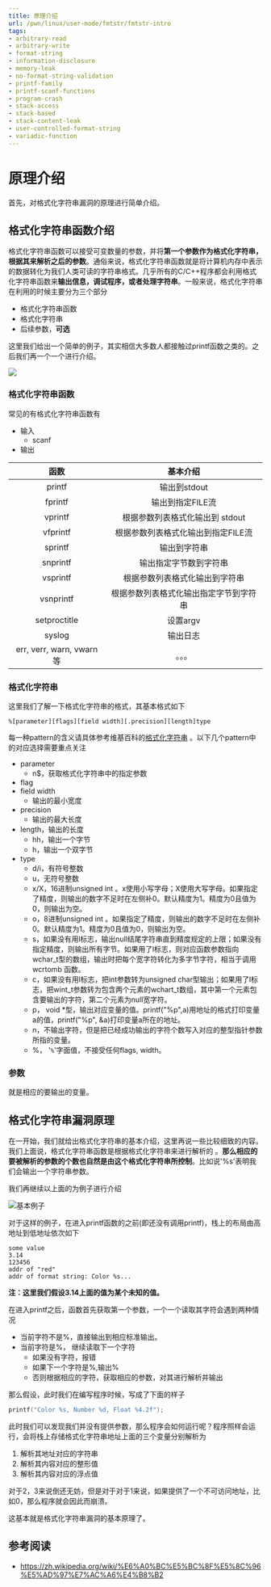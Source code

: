```yaml
---
title: 原理介绍
url: /pwn/linux/user-mode/fmtstr/fmtstr-intro
tags:
- arbitrary-read
- arbitrary-write
- format-string
- information-disclosure
- memory-leak
- no-format-string-validation
- printf-family
- printf-scanf-functions
- program-crash
- stack-access
- stack-based
- stack-content-leak
- user-controlled-format-string
- variadic-function
---
```

# 原理介绍

首先，对格式化字符串漏洞的原理进行简单介绍。

## 格式化字符串函数介绍

格式化字符串函数可以接受可变数量的参数，并将**第一个参数作为格式化字符串，根据其来解析之后的参数**。通俗来说，格式化字符串函数就是将计算机内存中表示的数据转化为我们人类可读的字符串格式。几乎所有的C/C++程序都会利用格式化字符串函数来**输出信息，调试程序，或者处理字符串**。一般来说，格式化字符串在利用的时候主要分为三个部分

- 格式化字符串函数
- 格式化字符串
- 后续参数，**可选**

这里我们给出一个简单的例子，其实相信大多数人都接触过printf函数之类的。之后我们再一个一个进行介绍。

![](./figure/printf.png)

### 格式化字符串函数

常见的有格式化字符串函数有

-   输入
    -   scanf
-   输出

|           函数            |        基本介绍         |
| :---------------------: | :-----------------: |
|         printf          |      输出到stdout      |
|         fprintf         |     输出到指定FILE流      |
|         vprintf         | 根据参数列表格式化输出到 stdout |
|        vfprintf         | 根据参数列表格式化输出到指定FILE流 |
|         sprintf         |       输出到字符串        |
|        snprintf         |     输出指定字节数到字符串     |
|        vsprintf         |   根据参数列表格式化输出到字符串   |
|        vsnprintf        | 根据参数列表格式化输出指定字节到字符串 |
|      setproctitle       |       设置argv        |
|         syslog          |        输出日志         |
| err, verr, warn, vwarn等 |         。。。         |

### 格式化字符串

这里我们了解一下格式化字符串的格式，其基本格式如下

```
%[parameter][flags][field width][.precision][length]type
```
每一种pattern的含义请具体参考维基百科的[格式化字符串](https://zh.wikipedia.org/wiki/%E6%A0%BC%E5%BC%8F%E5%8C%96%E5%AD%97%E7%AC%A6%E4%B8%B2) 。以下几个pattern中的对应选择需要重点关注

-   parameter
    -   n$，获取格式化字符串中的指定参数
-   flag
-   field width
    -   输出的最小宽度
-   precision
    -   输出的最大长度
-   length，输出的长度
    -   hh，输出一个字节
    -   h，输出一个双字节
-   type
    -   d/i，有符号整数
    -   u，无符号整数
    -   x/X，16进制unsigned int 。x使用小写字母；X使用大写字母。如果指定了精度，则输出的数字不足时在左侧补0。默认精度为1。精度为0且值为0，则输出为空。
    -   o，8进制unsigned int 。如果指定了精度，则输出的数字不足时在左侧补0。默认精度为1。精度为0且值为0，则输出为空。
    -   s，如果没有用l标志，输出null结尾字符串直到精度规定的上限；如果没有指定精度，则输出所有字节。如果用了l标志，则对应函数参数指向wchar\_t型的数组，输出时把每个宽字符转化为多字节字符，相当于调用wcrtomb 函数。
    -   c，如果没有用l标志，把int参数转为unsigned char型输出；如果用了l标志，把wint\_t参数转为包含两个元素的wchart_t数组，其中第一个元素包含要输出的字符，第二个元素为null宽字符。
    -   p， void \*型，输出对应变量的值。printf("%p",a)用地址的格式打印变量a的值，printf("%p", &a)打印变量a所在的地址。
    -   n，不输出字符，但是把已经成功输出的字符个数写入对应的整型指针参数所指的变量。
    -   %， '``%``'字面值，不接受任何flags, width。

### 参数

就是相应的要输出的变量。

## 格式化字符串漏洞原理

在一开始，我们就给出格式化字符串的基本介绍，这里再说一些比较细致的内容。我们上面说，格式化字符串函数是根据格式化字符串来进行解析的 。**那么相应的要被解析的参数的个数也自然是由这个格式化字符串所控制**。比如说'%s'表明我们会输出一个字符串参数。

我们再继续以上面的为例子进行介绍

![基本例子](./figure/printf.png)

对于这样的例子，在进入printf函数的之前(即还没有调用printf)，栈上的布局由高地址到低地址依次如下

```text
some value
3.14
123456
addr of "red"
addr of format string: Color %s...
```

**注：这里我们假设3.14上面的值为某个未知的值。**

在进入printf之后，函数首先获取第一个参数，一个一个读取其字符会遇到两种情况

-   当前字符不是%，直接输出到相应标准输出。
-   当前字符是%， 继续读取下一个字符
    -   如果没有字符，报错
    -   如果下一个字符是%,输出%
    -   否则根据相应的字符，获取相应的参数，对其进行解析并输出

那么假设，此时我们在编写程序时候，写成了下面的样子

```C
printf("Color %s, Number %d, Float %4.2f");
```

此时我们可以发现我们并没有提供参数，那么程序会如何运行呢？程序照样会运行，会将栈上存储格式化字符串地址上面的三个变量分别解析为

1. 解析其地址对应的字符串
2. 解析其内容对应的整形值
3. 解析其内容对应的浮点值

对于2，3来说倒还无妨，但是对于对于1来说，如果提供了一个不可访问地址，比如0，那么程序就会因此而崩溃。

这基本就是格式化字符串漏洞的基本原理了。

## 参考阅读

- https://zh.wikipedia.org/wiki/%E6%A0%BC%E5%BC%8F%E5%8C%96%E5%AD%97%E7%AC%A6%E4%B8%B2

